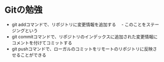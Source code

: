 # Gitの勉強
- git addコマンドで、リポジトリに変更情報を追加する
　- このことをステージングという
- git commitコマンドで、リポジトリのインデックスに追加された変更情報にコメントを付けてコミットする
- git pushコマンドで、ローガルのコミットをリモートのリポジトリに反映させることができる
